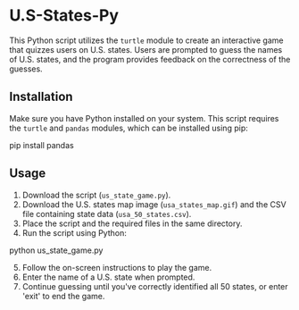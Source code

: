 # U.S-States-Py

This Python script utilizes the `turtle` module to create an interactive game that quizzes users on U.S. states. Users are prompted to guess the names of U.S. states, and the program provides feedback on the correctness of the guesses.

## Installation

Make sure you have Python installed on your system. This script requires the `turtle` and `pandas` modules, which can be installed using pip:

pip install pandas


## Usage

1. Download the script (`us_state_game.py`).
2. Download the U.S. states map image (`usa_states_map.gif`) and the CSV file containing state data (`usa_50_states.csv`).
3. Place the script and the required files in the same directory.
4. Run the script using Python:

python us_state_game.py


5. Follow the on-screen instructions to play the game.
6. Enter the name of a U.S. state when prompted.
7. Continue guessing until you've correctly identified all 50 states, or enter 'exit' to end the game.
